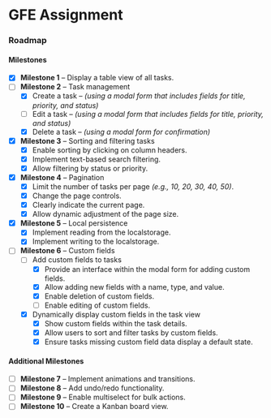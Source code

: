# GFE Assignment

### Roadmap

#### Milestones

- [x] **Milestone 1** – Display a table view of all tasks.
- [ ] **Milestone 2** – Task management
  - [x] Create a task – *(using a modal form that includes fields for title, priority, and status)*
  - [ ] Edit a task – *(using a modal form that includes fields for title, priority, and status)*
  - [x] Delete a task – *(using a modal form for confirmation)*
- [x] **Milestone 3** – Sorting and filtering tasks
  - [x] Enable sorting by clicking on column headers.
  - [x] Implement text-based search filtering.
  - [x] Allow filtering by status or priority.
- [x] **Milestone 4** – Pagination
  - [x] Limit the number of tasks per page *(e.g., 10, 20, 30, 40, 50)*.
  - [x] Change the page controls.
  - [x] Clearly indicate the current page.
  - [x] Allow dynamic adjustment of the page size.
- [x] **Milestone 5** – Local persistence
  - [x] Implement reading from the localstorage.
  - [x] Implement writing to the localstorage.
- [ ] **Milestone 6** – Custom fields
  - [ ] Add custom fields to tasks
    - [x] Provide an interface within the modal form for adding custom fields.
    - [x] Allow adding new fields with a name, type, and value.
    - [x] Enable deletion of custom fields.
    - [ ] Enable editing of custom fields.
  - [x] Dynamically display custom fields in the task view
    - [x] Show custom fields within the task details.
    - [x] Allow users to sort and filter tasks by custom fields.
    - [x] Ensure tasks missing custom field data display a default state.

#### Additional Milestones

- [ ] **Milestone 7** – Implement animations and transitions.
- [ ] **Milestone 8** – Add undo/redo functionality.
- [ ] **Milestone 9** – Enable multiselect for bulk actions.
- [ ] **Milestone 10** – Create a Kanban board view.

